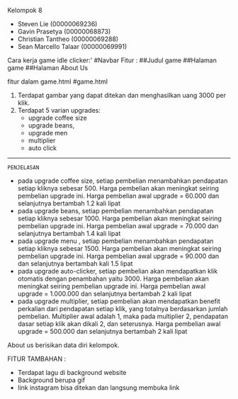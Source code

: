 Kelompok 8
- Steven Lie (00000069236)
- Gavin Prasetya (00000068873)
- Christian Tantheo (00000069288)
- Sean Marcello Talaar (00000069991)

Cara kerja game idle clicker:'
#Navbar
Fitur :
##Judul game
##Halaman game
##Halaman About Us

fitur dalam game.html
#game.html

1. Terdapat gambar yang dapat ditekan dan menghasilkan uang 3000 per klik.
2. Terdapat  5 varian upgrades:
    + upgrade coffee size 
    + upgrade beans, 
    + upgrade men
    + multiplier 
    + auto click

 --------------------------------------------------
    PENJELASAN
   - pada upgrade coffee size, setiap pembelian menambahkan pendapatan setiap kliknya sebesar 500. Harga pembelian
   akan meningkat seiring pembelian upgrade ini. Harga pembelian awal upgrade = 60.000 dan selanjutnya bertambah 1.2 kali lipat
   - pada upgrade beans, setiap pembelian menambahkan pendapatan setiap kliknya sebesar 1000. Harga pembelian
   akan meningkat seiring pembelian upgrade ini. Harga pembelian awal upgrade = 70.000 dan selanjutnya bertambah 1.4 kali lipat
   - pada upgrade menu , setiap pembelian menambahkan pendapatan setiap kliknya sebesar 1500. Harga pembelian
   akan meningkat seiring pembelian upgrade ini. Harga pembelian awal upgrade = 90.000 dan dan selanjutnya bertambah kali 1.5 lipat
   - pada upgrade auto-clicker, setiap pembelian akan mendapatkan klik otomatis dengan penambahan yaitu 3000. Harga pembelian
   akan meningkat seiring pembelian upgrade ini. Harga pembelian awal upgrade = 1.000.000 dan selanjutnya bertambah 2 kali lipat
   - pada upgrade multiplier, setiap pembelian akan mendapatkan benefit perkalian dari pendapatan setiap klik, yang totalnya
   berdasarkan jumlah pembelian. Multiplier awal adalah 1, maka pada multiplier 2, pendapatan dasar setiap klik akan dikali 2, dan seterusnya.
   Harga pembelian awal upgrade = 500.000 dan selanjutnya bertambah 2 kali lipat

   About us berisikan data diri kelompok.

   FITUR TAMBAHAN :
   - Terdapat lagu di background website
   - Background berupa gif
   - link instagram bisa ditekan dan langsung membuka link
   
